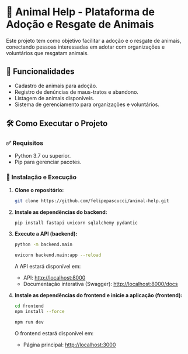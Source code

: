 # 🐾 Animal Help - Plataforma de Adoção e Resgate de Animais

Este projeto tem como objetivo facilitar a adoção e o resgate de animais, conectando pessoas interessadas em adotar com organizações e voluntários que resgatam animais.

## 🚀 Funcionalidades

- Cadastro de animais para adoção.
- Registro de denúncias de maus-tratos e abandono.
- Listagem de animais disponíveis.
- Sistema de gerenciamento para organizações e voluntários.

## 🛠 Como Executar o Projeto

### ✅ Requisitos

- Python 3.7 ou superior.
- Pip para gerenciar pacotes.

### 📌 Instalação e Execução

1. **Clone o repositório:**

   ```sh
   git clone https://github.com/felipepascucci/animal-help.git
   ```

2. **Instale as dependências do backend:**

   ```sh
   pip install fastapi uvicorn sqlalchemy pydantic
   ```

3. **Execute a API (backend):**

   ```sh
   python -m backend.main

   uvicorn backend.main:app --reload
   ```

   &#x20;  &#x20;

   A API estará disponível em:

   - API: [http\://localhost:8000](http\://localhost:8000)
   - Documentação interativa (Swagger): [http\://localhost:8000/docs](http\://localhost:8000/docs)

4. **Instale as dependências do frontend e inicie a aplicação (frontend):**

   ```sh
   cd frontend
   npm install --force
   
   npm run dev
   ```

   O frontend estará disponível em:

   - Página principal: [http\://localhost:3000](http\://localhost:3000)
